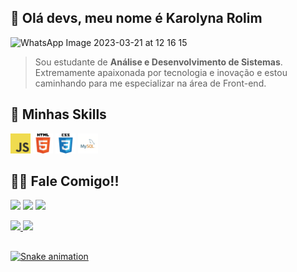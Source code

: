 ## 💛 Olá devs, meu nome é <strong>Karolyna Rolim</strong>
<!--   <img src="![image](https://user-images.githubusercontent.com/124792934/235670947-849a6ab4-126c-4ce1-a1e4-b5583b7f3fb1.png)" min-width="400px" max-width="400px" width="400px" align="right" alt="Avatar Karolyna">
  -->
 ![WhatsApp Image 2023-03-21 at 12 16 15](https://user-images.githubusercontent.com/124792934/235672149-7271bd89-73c0-4dea-a1c7-f1150ccddbdc.jpeg)
> Sou estudante de <strong>Análise e Desenvolvimento de Sistemas</strong>. Extremamente apaixonada por tecnologia e inovação e estou caminhando para me especializar na área de Front-end.<br>

## 🚀 Minhas Skills

<code><img height="32" src="https://raw.githubusercontent.com/github/explore/80688e429a7d4ef2fca1e82350fe8e3517d3494d/topics/javascript/javascript.png" alt="Javascript"/></code>
<code><img height="32" src="https://raw.githubusercontent.com/github/explore/80688e429a7d4ef2fca1e82350fe8e3517d3494d/topics/html/html.png" alt="HTML5"/></code>
<code><img height="32" src="https://raw.githubusercontent.com/github/explore/80688e429a7d4ef2fca1e82350fe8e3517d3494d/topics/css/css.png" alt="CSS"/></code>
<code><img height="32" src="https://raw.githubusercontent.com/github/explore/80688e429a7d4ef2fca1e82350fe8e3517d3494d/topics/mysql/mysql.png" alt="MySQL"/></code>


<!-- ![WhatsApp Image 2023-03-21 at 12 16 15](https://user-images.githubusercontent.com/124792934/235672149-7271bd89-73c0-4dea-a1c7-f1150ccddbdc.jpeg)
 -->
## 👩‍💻 Fale Comigo!!

<p align="left">
  <a href=""mailto:karolyna.rolim01@gmail.com alt="Gmail">
  <img src="https://img.shields.io/badge/-Gmail-FF0000?style=flat-square&labelColor=FF0000&logo=gmail&logoColor=white&link="mailto:karolyna.rolim01@gmail.com
" /></a>

  <a href="https://www.linkedin.com/in/karolyna-rolim-1bb862237" alt="Linkedin">
  <img src="https://img.shields.io/badge/-Linkedin-0e76a8?style=flat-square&logo=Linkedin&logoColor=white&link=https://www.linkedin.com/in/karolyna-rolim-1bb862237" /></a>
  <a href="//www.instagram.com/karolroliim" alt="Instagram">
  <img src="https://img.shields.io/badge/-Instagram-DF0174?style=flat-square&labelColor=DF0174&logo=instagram&logoColor=white&link=https://www.instagram.com/karolroliim/"/></a>
</p>  

 <a href="https://github.com/KaroIyna">
  
  <img height="110em" src="https://github-readme-stats.vercel.app/api/top-langs/?username=KaroIyna&layout=compact&langs_count=7&theme=highcontrast"/>
  <img height="140em" src="https://github-readme-stats.vercel.app/api?username=KaroIyna&show_icons=true&theme=highcontrast&include_all_commits=true&count_private=true"/>
  
   ##
 ![Snake animation](https://github.com/KaroIyna/KaroIyna/blob/output/github-contribution-grid-snake.svg)
